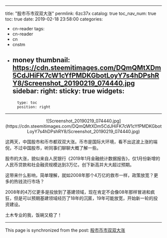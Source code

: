 
---
title: "股市币市双双大涨"
permlink: 6zc37x
catalog: true
toc_nav_num: true
toc: true
date: 2019-02-18 23:58:00
categories:
- cn-reader
tags:
- cn-reader
- cn
- cnstm
- money
thumbnail: https://cdn.steemitimages.com/DQmQMtXDm5CdJHiFK7cW1cYfPMDKGbotLoyY7s4hDPshRY8/Screenshot_20190219_074440.jpg
sidebar:
    right:
        sticky: true
widgets:
    -
        type: toc
        position: right
---


<center>![Screenshot_20190219_074440.jpg](https://cdn.steemitimages.com/DQmQMtXDm5CdJHiFK7cW1cYfPMDKGbotLoyY7s4hDPshRY8/Screenshot_20190219_074440.jpg)</center>


这两天，中国股市和币市都双双大涨。币市是国际大环境，看不出这波上涨的端倪，不过中国股市，听同事们聊聊大概了解一些。

股市的大涨，貌似来自人民银行《2019年1月金融统计数据报告》，仅1月份新增的人民币贷款和社会融资规模达到3万亿，创下新高并大大超过预期。

这带来什么影响，简单理解，就如2008年那个4万亿的救市一样，政策放宽？更多的热钱流行市场？

2008年的4万亿更多是投放到了基建领域，现在肯定不会像08年那样冒进和疯狂，但是可以预期基建领域经历了18年的沉匿，19年可能放宽，开始新一轮的投资建设。

土木专业的我，饭碗又稳了！

- - -

This page is synchronized from the post: [股市币市双双大涨](https://steemit.com/@yellowbird/6zc37x)
